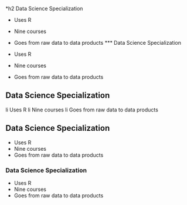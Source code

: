 *h2 Data Science Specialization 

* Uses R 
* Nine courses 
* Goes from raw data to data products
*** Data Science Specialization 

* Uses R 
* Nine courses 
* Goes from raw data to data products
## Data Science Specialization 

li Uses R 
li Nine courses 
li Goes from raw data to data products
## Data Science Specialization 

* Uses R 
* Nine courses 
* Goes from raw data to data products
### Data Science Specialization 

* Uses R 
* Nine courses 
* Goes from raw data to data products
